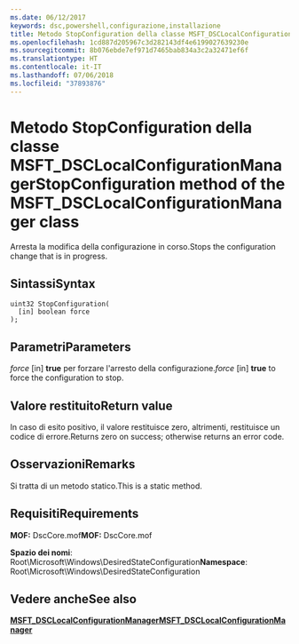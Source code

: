 ```yaml
---
ms.date: 06/12/2017
keywords: dsc,powershell,configurazione,installazione
title: Metodo StopConfiguration della classe MSFT_DSCLocalConfigurationManager
ms.openlocfilehash: 1cd887d205967c3d282143df4e6199027639230e
ms.sourcegitcommit: 8b076ebde7ef971d7465bab834a3c2a32471ef6f
ms.translationtype: HT
ms.contentlocale: it-IT
ms.lasthandoff: 07/06/2018
ms.locfileid: "37893876"
---
```

# <a name="stopconfiguration-method-of-the-msftdsclocalconfigurationmanager-class"></a><span data-ttu-id="9127c-103">Metodo StopConfiguration della classe MSFT_DSCLocalConfigurationManager</span><span class="sxs-lookup"><span data-stu-id="9127c-103">StopConfiguration method of the MSFT_DSCLocalConfigurationManager class</span></span>

<span data-ttu-id="9127c-104">Arresta la modifica della configurazione in corso.</span><span class="sxs-lookup"><span data-stu-id="9127c-104">Stops the configuration change that is in progress.</span></span>

## <a name="syntax"></a><span data-ttu-id="9127c-105">Sintassi</span><span class="sxs-lookup"><span data-stu-id="9127c-105">Syntax</span></span>

```mof
uint32 StopConfiguration(
  [in] boolean force
);
```

## <a name="parameters"></a><span data-ttu-id="9127c-106">Parametri</span><span class="sxs-lookup"><span data-stu-id="9127c-106">Parameters</span></span>

<span data-ttu-id="9127c-107">*force* \[in\] **true** per forzare l'arresto della configurazione.</span><span class="sxs-lookup"><span data-stu-id="9127c-107">*force* \[in\] **true** to force the configuration to stop.</span></span>

## <a name="return-value"></a><span data-ttu-id="9127c-108">Valore restituito</span><span class="sxs-lookup"><span data-stu-id="9127c-108">Return value</span></span>

<span data-ttu-id="9127c-109">In caso di esito positivo, il valore restituisce zero, altrimenti, restituisce un codice di errore.</span><span class="sxs-lookup"><span data-stu-id="9127c-109">Returns zero on success; otherwise returns an error code.</span></span>

## <a name="remarks"></a><span data-ttu-id="9127c-110">Osservazioni</span><span class="sxs-lookup"><span data-stu-id="9127c-110">Remarks</span></span>

<span data-ttu-id="9127c-111">Si tratta di un metodo statico.</span><span class="sxs-lookup"><span data-stu-id="9127c-111">This is a static method.</span></span>

## <a name="requirements"></a><span data-ttu-id="9127c-112">Requisiti</span><span class="sxs-lookup"><span data-stu-id="9127c-112">Requirements</span></span>

<span data-ttu-id="9127c-113">**MOF:** DscCore.mof</span><span class="sxs-lookup"><span data-stu-id="9127c-113">**MOF:** DscCore.mof</span></span>

<span data-ttu-id="9127c-114">**Spazio dei nomi**: Root\Microsoft\Windows\DesiredStateConfiguration</span><span class="sxs-lookup"><span data-stu-id="9127c-114">**Namespace**: Root\Microsoft\Windows\DesiredStateConfiguration</span></span>

## <a name="see-also"></a><span data-ttu-id="9127c-115">Vedere anche</span><span class="sxs-lookup"><span data-stu-id="9127c-115">See also</span></span>

[<span data-ttu-id="9127c-116">**MSFT_DSCLocalConfigurationManager**</span><span class="sxs-lookup"><span data-stu-id="9127c-116">**MSFT_DSCLocalConfigurationManager**</span></span>](msft-dsclocalconfigurationmanager.md)